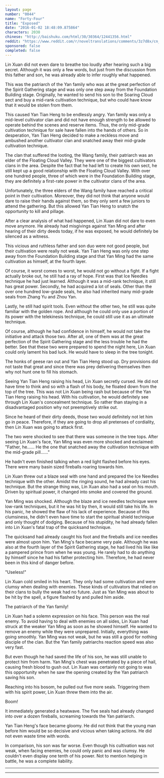 ```yaml
---
layout: page
number: "0044"
name: "Forty-Four"
title: "Exposed"
date: "2016-01-02 18:48:09.875864"
characters: 2038
chinese: "http://baishuku.com/html/30/30364/12441356.html"
reddit: "https://www.reddit.com/r/noveltranslations/comments/3z7d8x/cn_tempered_immortal_chapter_0044/"
sponsored: false
completed: false
---
```


Lin Xuan did not even dare to breathe too loudly after hearing such a big secret. Although it was only a few words, but just from the discussion from this father and son, he was already able to infer roughly what happened.

This was the patriarch of the Yan family who was at the great perfection of the Spirit Gathering stage and was only one step away from the Foundation Building stage. Originally, he wanted to send his son to the Soaring Cloud sect and buy a mid-rank cultivation technique, but who could have know that it would be stolen from them.

This caused Yan Tian Heng to be endlessly angry. Yan family was only a mid-level cultivator clan and did not have enough strength to be allowed to operate behind the scenes and reserve items. Thus, the only mid-grade cultivation technique for sale have fallen into the hands of others. So in desperation, Yan Tian Heng decided to make a reckless move and ambushed another cultivator clan and snatched away their mid-grade cultivation technique.

The clan that suffered the looting, the Wang family, their patriarch was an elder of the Floating Cloud Valley. They were one of the biggest cultivators clans in the area. Despite the fact that he had left to create his own sect, he still kept up a good relationship with the Floating Cloud Valley. With over one hundred people, three of which were in the Foundation Building stage, they are definitely a first-rate power in the cultivator clans of the area.

Unfortunately, the three elders of the Wang family have reached a critical point in their cultivation. Moreover, they did not think that anyone would dare to raise their hands against them, so they only sent a few juniors to attend the gathering. But this allowed Yan Tian Heng to snatch the opportunity to kill and pillage.

After a clear analysis of what had happened, Lin Xuan did not dare to even move anymore. He already had misgivings against Yan Ming and after hearing of their dirty deeds today, if he was exposed, he would definitely be silenced as a witness.

This vicious and ruthless father and son duo were not good people, but their cultivation were really not weak. Yan Tian Heng was only one step away from the Foundation Building stage and that Yan Ming had the same cultivation as himself, at the fourth layer.

Of course, it worst comes to worst, he would not go without a fight. If a fight actually broke out, he still had a ray of hope. First was that Ice Needles technique he had just learned. Although it was a mid-rank technique, it still has great power. Secondly, he had acquired a lot of seals. Other than the over one hundred low-grade seals, he also had inherited many mid-grade seals from Zhang Yu and Zhou Yan.

Lastly, he still had spirit tools. Even without the other two, he still was quite familiar with the golden rope. And although he could only use a portion of its power with the telekinesis technique, he could still use it as an ultimate technique.

Of course, although he had confidence in himself, he would not take the initiative and attack those two. After all, one of them was at the great perfection of the Spirit Gathering stage and the less trouble he had the better. See that these two were prepared to spend the night here, Lin Xuan could only lament his bad luck. He would have to sleep in the tree tonight.

The honks of geese ran out and Yan Tian Heng stood up. Dry provisions did not taste that great and since there was prey delivering themselves then why not hunt one to fill his stomach.

Seeing Yan Tian Heng raising his head, Lin Xuan secretly cursed. He did not have time to think and so with a flash of his body, he floated down from the top of the tree. This was not Lin Xuan being rash but because of the Yan Tian Heng raising his head. With his cultivation, he would definitely see through Lin Xuan's concealment technique. So rather than staying in a disadvantaged position why not preemptively strike out.

Since he heard of their dirty deeds, those two would definitely not let him go in peace. Therefore, if they are going to drop all pretenses of cordiality, then Lin Xuan was going to attack first.

The two were shocked to see that there was someone in the tree tops. After seeing Lin Xuan's face, Yan Ming was even more shocked and exclaimed: "Father, he...... He the one that snatched away the cultivation technique with the mid-grade pill......"

He hadn't even finished talking when a red light flashed before his eyes. There were many basin sized fireballs roaring towards him.

Lin Xuan threw out a blaze seal with one hand and prepared the Ice Needles technique with the other. Amidst the ringing sound, he had already cast his technique. But the strange thing was, Lin Xuan also had a seal on his mouth. Driven by spiritual power, it changed into smoke and covered the ground.

Yan Ming was shocked. Although the blaze and ice needles technique were low-rank techniques, but it he was hit by then, it would still take his life. In his panic, he showed the flaw of his lack of experience. Because of this clumsiness, he didn't even have time to start the spiritual shield technique and only thought of dodging. Because of his stupidity, he had already fallen into Lin Xuan's fatal trap of the quicksand technique.

The quicksand had already caught his foot and the fireballs and ice needles were almost upon him. Yan Ming's face became very pale. Although he was also at the fourth layer of the Spirit Gathering stage, he had lived his like like a pampered prince from when he was young. He rarely had to do anything by himself since he had his father protecting him. Therefore, he had never been in this kind of danger before.

"Useless!"

Lin Xuan cold smiled in his heart. They only had some cultivation and were clumsy when dealing with enemies. These kinds of cultivators that relied on their clans to bully the weak had no future. Just as Yan Ming was about to be hit by the spell, a figure flashed by and pulled him aside.

The patriarch of the Yan family!

Lin Xuan had a solemn expression on his face. This person was the real enemy. To avoid having to deal with enemies on all sides, Lin Xuan had struck at the weaker Yan Ming as soon as he showed himself. He wanted to remove an enemy while they were unprepared. Initially, everything was going smoothly. Yan Ming was not weak, but he was still a good for nothing disciple of the clan. But the Yan family patriarchs reaction speed was also very fast.

But even though he had saved the life of his son, he was still unable to protect him from harm. Yan Ming's chest was penetrated by a piece of hail, causing fresh blood to gush out. Lin Xuan was certainly not going to was this opportunity when he saw the opening created by the Yan patriarch saving his son.

Reaching into his bosom, he pulled out five more seals. Triggering them with his spirit power, Lin Xuan threw them into the air.

Boom!

It immediately generated a heatwave. The five seals had already changed into over a dozen fireballs, screaming towards the Yan patriarch.

Yan Tian Heng's face became gloomy. He did not think that the young man before him would be so decisive and vicious when taking actions. He did not even waste time with words.

In comparison, his son was far worse. Even though his cultivation was not weak, when facing enemies, he could only panic and was clumsy. He couldn't even display one tenth of his power. Not to mention helping in battle, he was a complete liability.

- - -
- - -

